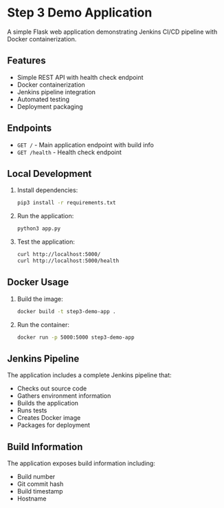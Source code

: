 # Step 3 Demo Application

A simple Flask web application demonstrating Jenkins CI/CD pipeline with Docker containerization.

## Features

- Simple REST API with health check endpoint
- Docker containerization
- Jenkins pipeline integration
- Automated testing
- Deployment packaging

## Endpoints

- `GET /` - Main application endpoint with build info
- `GET /health` - Health check endpoint

## Local Development

1. Install dependencies:
   ```bash
   pip3 install -r requirements.txt
   ```

2. Run the application:
   ```bash
   python3 app.py
   ```

3. Test the application:
   ```bash
   curl http://localhost:5000/
   curl http://localhost:5000/health
   ```

## Docker Usage

1. Build the image:
   ```bash
   docker build -t step3-demo-app .
   ```

2. Run the container:
   ```bash
   docker run -p 5000:5000 step3-demo-app
   ```

## Jenkins Pipeline

The application includes a complete Jenkins pipeline that:
- Checks out source code
- Gathers environment information
- Builds the application
- Runs tests
- Creates Docker image
- Packages for deployment

## Build Information

The application exposes build information including:
- Build number
- Git commit hash
- Build timestamp
- Hostname
